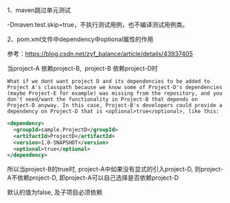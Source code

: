 

1、maven跳过单元测试

-Dmaven.test.skip=true，不执行测试用例，也不编译测试用例类。


2、pom.xml文件中dependency中optional属性的作用

参考：https://blog.csdn.net/zyf_balance/article/details/43937405

当project-A 依赖project-B,  project-B 依赖project-D时

```
What if we dont want project D and its dependencies to be added to Project A's classpath because we know some of Project-D's dependencies (maybe Project-E for example) was missing from the repository, and you don't need/want the functionality in Project-B that depends on Project-D anyway. In this case, Project-B's developers could provide a dependency on Project-D that is <optional>true</optional>, like this:
```

```xml
<dependency>
  <groupId>sample.ProjectD</groupId>
  <artifactId>ProjectD</artifactId>
  <version>1.0-SNAPSHOT</version>
  <optional>true</optional>
</dependency>
```




所以当project-B的<optional>true</optional>时, project-A中如果没有显式的引入project-D, 则project-A不依赖project-D, 即project-A可以自己选择是否依赖project-D

默认<optional>的值为false, 及子项目必须依赖




